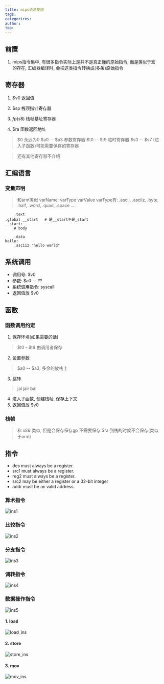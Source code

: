 ```yaml
---
title: mips语法整理
tags: 
categorires: 
author: 
top: 
---
```


## 前置
1. mips指令集中, 有很多指令实际上是并不是真正懂的原始指令, 而是类似于宏的存在, 汇编器编译时, 会把这类指令转换成(多条)原始指令

## 寄存器
1. $v0 返回值
2. $sp 栈顶指针寄存器
3. $fp ($s8) 栈帧基址寄存器

4. $ra 函数返回地址

> $0 永远为0
> $a0 -- $a3 参数寄存器
> $t0 -- $t9   临时寄存器
> $s0 -- $s7 (进入子函数)可能需要保存的寄存器

> 还有其他寄存器不介绍

## 汇编语言

### 变量声明
> 和arm类似
> varName: varType varValue
> varType有: .ascii, .asciiz, .byte, .half, .word, .quad, .space ....
```mipsasm
	.text
.global __start   # 是__start不是_start
__start:
	# body
	
	.data
hello:
	.asciiz "hello world"

```



## 系统调用
+ 调用号: $v0
+ 参数: $a0 -- ??
+ 系统调用指令: syscall
+ 返回值放 $v0


## 函数

### 函数调用约定
1. 保存环境(如果需要的话)
> $t0 - $t9 由调用者保存

2. 设置参数
> $a0 -- $a3; 多余的放栈上

3. 跳转
> jal jalr
> bal

4. 进入子函数, 创建栈帧, 保存上下文
5. 返回值放 $v0

### 栈帧
> 和 x86 类似, 但是会保存保存gp
> 不需要保存 $ra 到栈的时候不会保存(类似于arm)

## 指令
+ des must always be a register.
+ src1 must always be a register.
+ reg2 must always be a register.
+ src2 may be either a register or a 32-bit integer
+ addr must be an valid address. 

### 算术指令
![ins1](https://www.github.com/Byzero512/blog_img/raw/master/1542283194746.png)

### 比较指令
![ins2](https://www.github.com/Byzero512/blog_img/raw/master/1542283230833.png)

### 分支指令
![ins3](https://www.github.com/Byzero512/blog_img/raw/master/1542283267925.png)

### 调转指令
![ins4](https://www.github.com/Byzero512/blog_img/raw/master/1542283294500.png)

### 数据操作指令
![ins5](https://www.github.com/Byzero512/blog_img/raw/master/1542283337136.png)

#### 1. load
![load_ins](https://www.github.com/Byzero512/blog_img/raw/master/1542283399424.png)

#### 2. store
![store_ins](https://www.github.com/Byzero512/blog_img/raw/master/1542283489296.png)

#### 3. mov
![mov_ins](https://www.github.com/Byzero512/blog_img/raw/master/1542283522273.png)